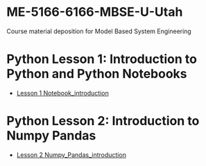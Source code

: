 # ME-5166-6166-MBSE-U-Utah
Course material deposition for Model Based System Engineering


# Python Lesson 1: Introduction to Python and Python Notebooks
* [Lesson 1 Notebook_introduction](https://githubtocolab.com/yongzhiqu/ME-5166-6166-MBSE-U-Utah/blob/main/python_notebook_tutorial.ipynb)

# Python Lesson 2: Introduction to Numpy Pandas
* [Lesson 2 Numpy_Pandas_introduction](https://githubtocolab.com/yongzhiqu/ME-5166-6166-MBSE-U-Utah/blob/main/python_Numpy.ipynb)
